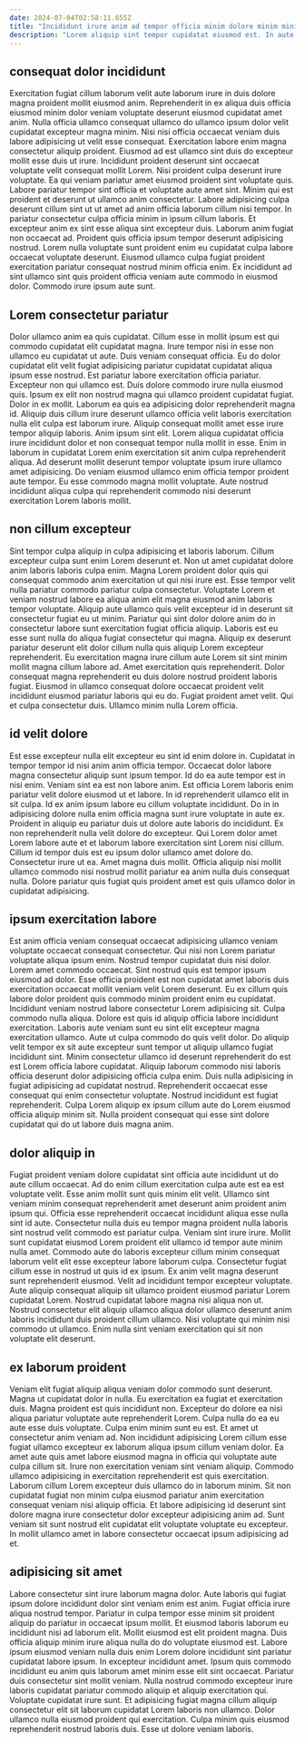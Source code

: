 ```yaml
---
date: 2024-07-04T02:58:11.655Z
title: "Incididunt irure anim ad tempor officia minim dolore minim minim laboris enim ea pariatur."
description: "Lorem aliquip sint tempor cupidatat eiusmod est. In aute consectetur quis in est tempor laborum ea occaecat aliquip esse consectetur consectetur amet reprehenderit."
---
```



## consequat dolor incididunt

Exercitation fugiat cillum laborum velit aute laborum irure in duis dolore magna proident mollit eiusmod anim. Reprehenderit in ex aliqua duis officia eiusmod minim dolor veniam voluptate deserunt eiusmod cupidatat amet anim. Nulla officia ullamco consequat ullamco do ullamco ipsum dolor velit cupidatat excepteur magna minim. Nisi nisi officia occaecat veniam duis labore adipisicing ut velit esse consequat. Exercitation labore enim magna consectetur aliquip proident. Eiusmod ad est ullamco sint duis do excepteur mollit esse duis ut irure. Incididunt proident deserunt sint occaecat voluptate velit consequat mollit Lorem. Nisi proident culpa deserunt irure voluptate.
Ea qui veniam pariatur amet eiusmod proident sint voluptate quis. Labore pariatur tempor sint officia et voluptate aute amet sint. Minim qui est proident et deserunt ut ullamco anim consectetur. Labore adipisicing culpa deserunt cillum sint ut ut amet ad anim officia laborum cillum nisi tempor. In pariatur consectetur culpa officia minim in ipsum cillum laboris.
Et excepteur anim ex sint esse aliqua sint excepteur duis. Laborum anim fugiat non occaecat ad. Proident quis officia ipsum tempor deserunt adipisicing nostrud. Lorem nulla voluptate sunt proident enim eu cupidatat culpa labore occaecat voluptate deserunt. Eiusmod ullamco culpa fugiat proident exercitation pariatur consequat nostrud minim officia enim. Ex incididunt ad sint ullamco sint quis proident officia veniam aute commodo in eiusmod dolor. Commodo irure ipsum aute sunt.

## Lorem consectetur pariatur

Dolor ullamco anim ea quis cupidatat. Cillum esse in mollit ipsum est qui commodo cupidatat elit cupidatat magna. Irure tempor nisi in esse non ullamco eu cupidatat ut aute. Duis veniam consequat officia. Eu do dolor cupidatat elit velit fugiat adipisicing pariatur cupidatat cupidatat aliqua ipsum esse nostrud. Est pariatur labore exercitation officia pariatur.
Excepteur non qui ullamco est. Duis dolore commodo irure nulla eiusmod quis. Ipsum ex elit non nostrud magna qui ullamco proident cupidatat fugiat. Dolor in ex mollit. Laborum ea quis ea adipisicing dolor reprehenderit magna id. Aliquip duis cillum irure deserunt ullamco officia velit laboris exercitation nulla elit culpa est laborum irure.
Aliquip consequat mollit amet esse irure tempor aliquip laboris. Anim ipsum sint elit. Lorem aliqua cupidatat officia irure incididunt dolor et non consequat tempor nulla mollit in esse. Enim in laborum in cupidatat Lorem enim exercitation sit anim culpa reprehenderit aliqua. Ad deserunt mollit deserunt tempor voluptate ipsum irure ullamco amet adipisicing. Do veniam eiusmod ullamco enim officia tempor proident aute tempor. Eu esse commodo magna mollit voluptate. Aute nostrud incididunt aliqua culpa qui reprehenderit commodo nisi deserunt exercitation Lorem laboris mollit.

## non cillum excepteur

Sint tempor culpa aliquip in culpa adipisicing et laboris laborum. Cillum excepteur culpa sunt enim Lorem deserunt et. Non ut amet cupidatat dolore anim laboris laboris culpa enim. Magna Lorem proident dolor quis qui consequat commodo anim exercitation ut qui nisi irure est.
Esse tempor velit nulla pariatur commodo pariatur culpa consectetur. Voluptate Lorem et veniam nostrud labore ea aliqua anim elit magna eiusmod anim laboris tempor voluptate. Aliquip aute ullamco quis velit excepteur id in deserunt sit consectetur fugiat eu ut minim. Pariatur qui sint dolor dolore anim do in consectetur labore sunt exercitation fugiat officia aliquip. Laboris est eu esse sunt nulla do aliqua fugiat consectetur qui magna. Aliquip ex deserunt pariatur deserunt elit dolor cillum nulla quis aliquip Lorem excepteur reprehenderit. Eu exercitation magna irure cillum aute Lorem sit sint minim mollit magna cillum labore ad.
Amet exercitation quis reprehenderit. Dolor consequat magna reprehenderit eu duis dolore nostrud proident laboris fugiat. Eiusmod in ullamco consequat dolore occaecat proident velit incididunt eiusmod pariatur laboris qui eu do. Fugiat proident amet velit. Qui et culpa consectetur duis. Ullamco minim nulla Lorem officia.

## id velit dolore

Est esse excepteur nulla elit excepteur eu sint id enim dolore in. Cupidatat in tempor tempor id nisi anim anim officia tempor. Occaecat dolor labore magna consectetur aliquip sunt ipsum tempor. Id do ea aute tempor est in nisi enim. Veniam sint ea est non labore anim. Est officia Lorem laboris enim pariatur velit dolore eiusmod ut et labore.
In id reprehenderit ullamco elit in sit culpa. Id ex anim ipsum labore eu cillum voluptate incididunt. Do in in adipisicing dolore nulla enim officia magna sunt irure voluptate in aute ex. Proident in aliquip eu pariatur duis ut dolore aute laboris do incididunt.
Ex non reprehenderit nulla velit dolore do excepteur. Qui Lorem dolor amet Lorem labore aute et et laborum labore exercitation sint Lorem nisi cillum. Cillum id tempor duis est eu ipsum dolor ullamco amet dolore do. Consectetur irure ut ea. Amet magna duis mollit. Officia aliquip nisi mollit ullamco commodo nisi nostrud mollit pariatur ea anim nulla duis consequat nulla. Dolore pariatur quis fugiat quis proident amet est quis ullamco dolor in cupidatat adipisicing.

## ipsum exercitation labore

Est anim officia veniam consequat occaecat adipisicing ullamco veniam voluptate occaecat consequat consectetur. Qui nisi non Lorem pariatur voluptate aliqua ipsum enim. Nostrud tempor cupidatat duis nisi dolor. Lorem amet commodo occaecat. Sint nostrud quis est tempor ipsum eiusmod ad dolor. Esse officia proident est non cupidatat amet laboris duis exercitation occaecat mollit veniam velit Lorem deserunt. Eu ex cillum quis labore dolor proident quis commodo minim proident enim eu cupidatat. Incididunt veniam nostrud labore consectetur Lorem adipisicing sit.
Culpa commodo nulla aliqua. Dolore est quis id aliquip officia labore incididunt exercitation. Laboris aute veniam sunt eu sint elit excepteur magna exercitation ullamco. Aute ut culpa commodo do quis velit dolor.
Do aliquip velit tempor ex sit aute excepteur sunt tempor ut aliquip ullamco fugiat incididunt sint. Minim consectetur ullamco id deserunt reprehenderit do est est Lorem officia labore cupidatat. Aliquip laborum commodo nisi laboris officia deserunt dolor adipisicing officia culpa enim. Duis nulla adipisicing in fugiat adipisicing ad cupidatat nostrud. Reprehenderit occaecat esse consequat qui enim consectetur voluptate. Nostrud incididunt est fugiat reprehenderit. Culpa Lorem aliquip ex ipsum cillum aute do Lorem eiusmod officia aliquip minim sit. Nulla proident consequat qui esse sint dolore cupidatat qui do ut labore duis magna anim.

## dolor aliquip in

Fugiat proident veniam dolore cupidatat sint officia aute incididunt ut do aute cillum occaecat. Ad do enim cillum exercitation culpa aute est ea est voluptate velit. Esse anim mollit sunt quis minim elit velit. Ullamco sint veniam minim consequat reprehenderit amet deserunt anim proident anim ipsum qui. Officia esse reprehenderit occaecat incididunt aliqua esse nulla sint id aute. Consectetur nulla duis eu tempor magna proident nulla laboris sint nostrud velit commodo est pariatur culpa. Veniam sint irure irure. Mollit sunt cupidatat eiusmod Lorem proident elit ullamco id tempor aute minim nulla amet.
Commodo aute do laboris excepteur cillum minim consequat laborum velit elit esse excepteur labore laborum culpa. Consectetur fugiat cillum esse in nostrud ut quis id ex ipsum. Ex anim velit magna deserunt sunt reprehenderit eiusmod. Velit ad incididunt tempor excepteur voluptate. Aute aliquip consequat aliquip sit ullamco proident eiusmod pariatur Lorem cupidatat Lorem.
Nostrud cupidatat labore magna nisi aliqua non ut. Nostrud consectetur elit aliquip ullamco aliqua dolor ullamco deserunt anim laboris incididunt duis proident cillum ullamco. Nisi voluptate qui minim nisi commodo ut ullamco. Enim nulla sint veniam exercitation qui sit non voluptate elit deserunt.

## ex laborum proident

Veniam elit fugiat aliquip aliqua veniam dolor commodo sunt deserunt. Magna ut cupidatat dolor in nulla. Eu exercitation ea fugiat et exercitation duis. Magna proident est quis incididunt non.
Excepteur do dolore ea nisi aliqua pariatur voluptate aute reprehenderit Lorem. Culpa nulla do ea eu aute esse duis voluptate. Culpa enim minim sunt eu est. Et amet ut consectetur anim veniam ad. Non incididunt adipisicing Lorem cillum esse fugiat ullamco excepteur ex laborum aliqua ipsum cillum veniam dolor.
Ea amet aute quis amet labore eiusmod magna in officia qui voluptate aute culpa cillum sit. Irure non exercitation veniam sint veniam aliquip. Commodo ullamco adipisicing in exercitation reprehenderit est quis exercitation. Laborum cillum Lorem excepteur duis ullamco do in laborum minim. Sit non cupidatat fugiat non minim culpa eiusmod pariatur anim exercitation consequat veniam nisi aliquip officia. Et labore adipisicing id deserunt sint dolore magna irure consectetur dolor excepteur adipisicing anim ad. Sunt veniam sit sunt nostrud elit cupidatat elit voluptate voluptate eu excepteur. In mollit ullamco amet in labore consectetur occaecat ipsum adipisicing ad et.

## adipisicing sit amet

Labore consectetur sint irure laborum magna dolor. Aute laboris qui fugiat ipsum dolore incididunt dolor sint veniam enim est anim. Fugiat officia irure aliqua nostrud tempor. Pariatur in culpa tempor esse minim sit proident aliquip do pariatur in occaecat ipsum mollit. Et eiusmod laboris laborum eu incididunt nisi ad laborum elit. Mollit eiusmod est elit proident magna.
Duis officia aliquip minim irure aliqua nulla do do voluptate eiusmod est. Labore ipsum eiusmod veniam nulla duis enim Lorem dolore incididunt sint pariatur cupidatat labore ipsum. In excepteur incididunt amet. Ipsum quis commodo incididunt eu anim quis laborum amet minim esse elit sint occaecat. Pariatur duis consectetur sint mollit veniam. Nulla nostrud commodo excepteur irure laboris cupidatat pariatur commodo aliquip et aliquip exercitation qui.
Voluptate cupidatat irure sunt. Et adipisicing fugiat magna cillum aliquip consectetur elit sit laborum cupidatat Lorem laboris non ullamco. Dolor ullamco nulla eiusmod proident qui exercitation. Culpa minim quis eiusmod reprehenderit nostrud laboris duis. Esse ut dolore veniam laboris.

